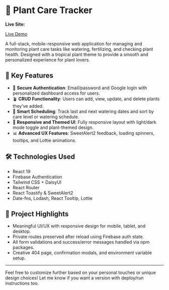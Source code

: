 # 🌿 Plant Care Tracker

**Live Site:**

[Live Demo](https://plant-care-tracker-c369a.web.app/)

A full-stack, mobile-responsive web application for managing and monitoring plant care tasks like watering, fertilizing, and checking plant health. Designed with a tropical plant theme to provide a smooth and personalized experience for plant lovers.

## 🌟 Key Features

- 🔐 **Secure Authentication**: Email/password and Google login with personalized dashboard access for users.
- 🪴 **CRUD Functionality**: Users can add, view, update, and delete plants they’ve added.
- 📆 **Smart Scheduling**: Track last and next watering dates and sort by care level or watering schedule.
- 🎨 **Responsive and Themed UI**: Fully responsive layout with light/dark mode toggle and plant-themed design.
- 📊 **Advanced UX Features**: SweetAlert2 feedback, loading spinners, tooltips, and Lottie animations.

## 🛠️ Technologies Used

- React 19
- Firebase Authentication
- Tailwind CSS + DaisyUI
- React Router
- React Toastify & SweetAlert2
- Date-fns, Lodash, React Tooltip, Lottie

## 🧾 Project Highlights

- Meaningful UI/UX with responsive design for mobile, tablet, and desktop.
- Private routes preserved after reload using Firebase auth state.
- All form validations and success/error messages handled via npm packages.
- Creative 404 page, confirmation modals, and environment variable setup.

---

Feel free to customize further based on your personal touches or unique design choices! Let me know if you want a version with deploy/run instructions too.
